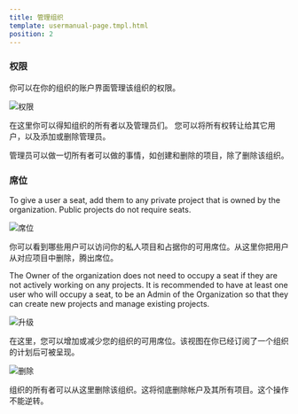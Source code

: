 ```yaml
---
title: 管理组织
template: usermanual-page.tmpl.html
position: 2
---
```


### 权限

你可以在你的组织的账户界面管理该组织的权限。

![权限][1]

在这里你可以得知组织的所有者以及管理员们。 您可以将所有权转让给其它用户，以及添加或删除管理员。

管理员可以做一切所有者可以做的事情，如创建和删除的项目，除了删除该组织。

### 席位

To give a user a seat, add them to any private project that is owned by the organization. Public projects do not require seats.

![席位][2]

你可以看到哪些用户可以访问你的私人项目和占据你的可用席位。从这里你把用户从对应项目中删除，腾出席位。

The Owner of the organization does not need to occupy a seat if they are not actively working on any projects. It is recommended to have at least one user who will occupy a seat, to be an Admin of the Organization so that they can create new projects and manage existing projects.

![升级][3]

在这里，您可以增加或减少您的组织的可用席位。该视图在你已经订阅了一个组织的计划后可被呈现。

![删除][4]

组织的所有者可以从这里删除该组织。这将彻底删除帐户及其所有项目。这个操作不能逆转。

[1]: /images/user-manual/organizations/permissions.png "Permissions"
[2]: /images/user-manual/organizations/seats.png "Seats"
[3]: /images/user-manual/organizations/upgrade.png "Upgrade"
[4]: /images/user-manual/organizations/delete.png "Delete"


